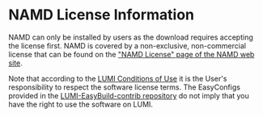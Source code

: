 # NAMD License Information

NAMD can only be installed by users as the download requires accepting the license first.
NAMD is covered by a non-exclusive, non-commercial license that can be found on the
["NAMD License" page of the NAMD web site](http://www.ks.uiuc.edu/Research/namd/license.html).

Note that according to the [LUMI Conditions of Use](https://www.lumi-supercomputer.eu/lumi-general-terms-of-use_1-0/)
it is the User's responsibility to respect the software license terms. The EasyConfigs provided in the
[LUMI-EasyBuild-contrib repository](https://github.com/Lumi-supercomputer/LUMI-EasyBuild-contrib/tree/main/easybuild/easyconfigs/n/NAMD) 
do not imply that you have the right to use the software on LUMI.



